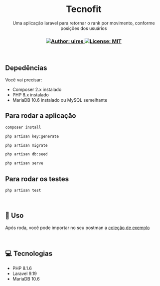 <h1 align="center">Tecnofit</h1>
<p align="center">Uma aplicação laravel para retornar o rank por movimento, conforme posições dos usuários</p>

<h3 align="center">
  <a href="https://img.shields.io/badge/author-uires-brightgreen" target="_blank">
    <img alt="Author: uires" src="https://img.shields.io/badge/author-uires-brightgreen" />
  </a>
  <a href="#" target="_blank">
    <img alt="License: MIT" src="https://img.shields.io/badge/License-MIT-yellow.svg" />
  </a>

</h3>

<br />


## Depedências 

Você vai precisar: 
- Composer 2.x instalado
- PHP 8.x instalado
- MariaDB 10.6 instalado ou MySQL semelhante

## Para rodar a aplicação

```sh
composer install

php artisan key:generate

php artisan migrate

php artisan db:seed

php artisan serve
```

## Para rodar os testes

```sh
php artisan test
```

<br />

## 🔧 Uso

Após roda, você pode importar no seu postman a [coleção de exemplo](https://github.com/uires/tecnofit-test/blob/main/Tecnofit.postman_collection.json) 


<br />

## 💻 Tecnologias

- PHP 8.1.6
- Laravel 9.19
- MariaDB 10.6
